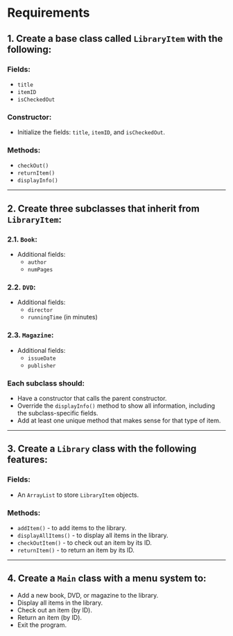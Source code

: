 # Requirements

## 1. Create a base class called `LibraryItem` with the following:

### Fields:
- `title`
- `itemID`
- `isCheckedOut`

### Constructor:
- Initialize the fields: `title`, `itemID`, and `isCheckedOut`.

### Methods:
- `checkOut()`
- `returnItem()`
- `displayInfo()`

---

## 2. Create three subclasses that inherit from `LibraryItem`:

### 2.1. `Book`:
- Additional fields:
    - `author`
    - `numPages`

### 2.2. `DVD`:
- Additional fields:
    - `director`
    - `runningTime` (in minutes)

### 2.3. `Magazine`:
- Additional fields:
    - `issueDate`
    - `publisher`

### Each subclass should:
- Have a constructor that calls the parent constructor.
- Override the `displayInfo()` method to show all information, including the subclass-specific fields.
- Add at least one unique method that makes sense for that type of item.

---

## 3. Create a `Library` class with the following features:

### Fields:
- An `ArrayList` to store `LibraryItem` objects.

### Methods:
- `addItem()` - to add items to the library.
- `displayAllItems()` - to display all items in the library.
- `checkOutItem()` - to check out an item by its ID.
- `returnItem()` - to return an item by its ID.

---

## 4. Create a `Main` class with a menu system to:

- Add a new book, DVD, or magazine to the library.
- Display all items in the library.
- Check out an item (by ID).
- Return an item (by ID).
- Exit the program.
